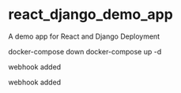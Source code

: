 # react_django_demo_app
A demo app for React and Django Deployment

docker-compose down
docker-compose up -d

webhook added

webhook added
